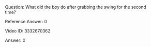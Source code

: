 Question: What did the boy do after grabbing the swing for the second time?

Reference Answer: 0

Video ID: 3332670362

Answer: 0

